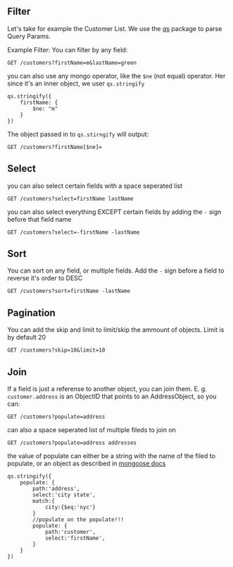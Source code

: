 ## Filter

Let's take for example the Customer List. We use the [qs](https://www.npmjs.com/package/qs) package to parse Query Params. 

Example Filter: You can filter by any field:

```
GET /customers?firstName=m&lastName=green
```
you can also use any mongo operator, like the `$ne` (not equal) operator. Her since it's an inner object, we user `qs.stringify`
```
qs.stringify({
    firstName: {
        $ne: "m"
    }
})
```
The object passed in to `qs.stirngify` will output: 
```
GET /customers?firstName[$ne]=
```

## Select
you can also select certain fields with a space seperated list
```
GET /customers?select=firstName lastName
```
you can also select everything EXCEPT certain fields by adding the `-` sign before that field name
```
GET /customers?select=-firstName -lastName
```

## Sort
You can sort on any field, or multiple fields. Add the `-` sign before a field to reverse it's order to DESC
```
GET /customers?sort=firstName -lastName
```

## Pagination
You can add the skip and limit to limit/skip the ammount of objects. Limit is by default 20
```
GET /customers?skip=10&limit=10
```

## Join
If a field is just a referense to another object, you can join them. E. g. `customer.address` is an ObjectID that points to an AddressObject, so you can:
```
GET /customers?populate=address
```
can also a space seperated list of multiple fileds to join on
```
GET /customers?populate=address addresses
```
the value of populate can either be a string with the name of the filed to populate, or an object as described in [mongoose docs](https://mongoosejs.com/docs/populate.html)
```
qs.stringify({
    populate: {
        path:'address',
        select:'city state',
        match:{
            city:{$eq:'nyc'}
        }
        //populate on the populate!!!
        populate: {
            path:'customer',
            select:'firstName',
        }
    }
})
```